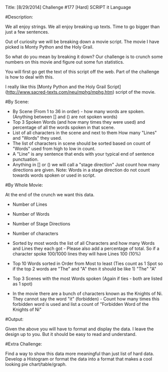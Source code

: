 Title: [8/29/2014] Challenge #177 [Hard] SCRIPT it Language

#Description:

We all enjoy strings. We all enjoy breaking up texts. Time to go bigger than just a few sentences.

Out of curiosity we will be breaking down a movie script. The movie I have picked is Monty Python and the Holy Grail. 

So what do you mean by breaking it down? Our challenge is to crunch some numbers on this movie and figure out some fun statistics.

You will first go get the text of this script off the web. Part of the challenge is how to deal with this.

I really like this [Monty Python and the Holy Grail Script] (http://www.sacred-texts.com/neu/mphg/mphg.htm) script of the movie.

#By Scene:

* By Scene (From 1 to 36 in order) - how many words are spoken. (Anything between [] and () are not spoken words)
* Top 3 Spoken Words (and how many times they were used) and percentage of all the words spoken in that scene.
* List of all characters in the scene and next to them How many "Lines" and "Words" they used.
* The list of characters in scene should be sorted based on count of "Words" used from high to low in count.
* A "Line" is any sentence that ends with your typical end of sentence punctuation.
* Anything in [] or () we will call a "stage direction" Just count how many directions are given. Note: Words in a stage direction do not count towards words spoken or used in script.

#By Whole Movie:

At the end of the crunch we want this data.

* Number of Lines
* Number of Words
* Number of Stage Directions
* Number of characters
* Sorted by most words the list of all Characters and how many Words and Lines they each got - Please also add a percentage of total. So if a character spoke 100/1000 lines they will have Lines 100 (10%)
* Top 10 Words sorted in Order from Most to least (Ties count as 1 Spot so if the top 2 words are "The" and "A" then it should be like 1) "The" "A"
* Top 3 Scenes with the most Words spoken (Again if ties - both are listed as 1 spot)

* In the movie there are a bunch of characters known as the Knights of Ni. They cannot say the word "it" (forbidden) - Count how many times this forbidden word is used and list a count of "Forbidden Word of the Knights of Ni"

#Output: 

Given the above you will have to format and display the data. I leave the design up to you. But it should be easy to read and understand. 

#Extra Challenge:

Find a way to show this data more meaningful than just list of hard data. Develop a Histogram or format the data into a format that makes a cool looking pie chart/table/graph. 



